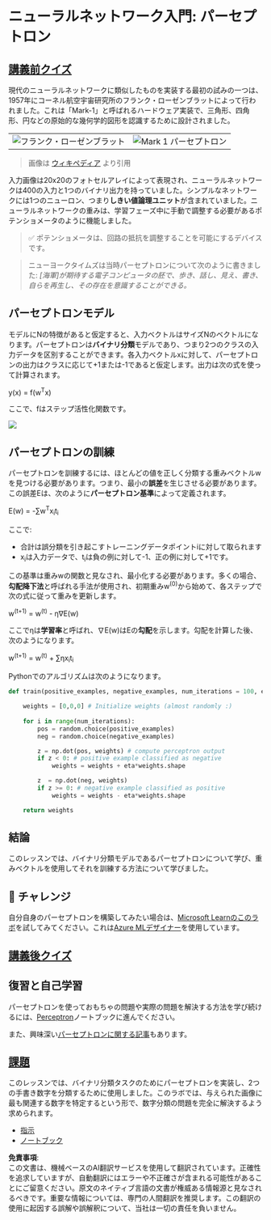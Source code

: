 # ニューラルネットワーク入門: パーセプトロン

## [講義前クイズ](https://red-field-0a6ddfd03.1.azurestaticapps.net/quiz/103)

現代のニューラルネットワークに類似したものを実装する最初の試みの一つは、1957年にコーネル航空宇宙研究所のフランク・ローゼンブラットによって行われました。これは「Mark-1」と呼ばれるハードウェア実装で、三角形、四角形、円などの原始的な幾何学的図形を認識するために設計されました。

|      |      |
|--------------|-----------|
|<img src='images/Rosenblatt-wikipedia.jpg' alt='フランク・ローゼンブラット'/> | <img src='images/Mark_I_perceptron_wikipedia.jpg' alt='Mark 1 パーセプトロン' />|

> 画像は [ウィキペディア](https://en.wikipedia.org/wiki/Perceptron) より引用

入力画像は20x20のフォトセルアレイによって表現され、ニューラルネットワークは400の入力と1つのバイナリ出力を持っていました。シンプルなネットワークには1つのニューロン、つまり**しきい値論理ユニット**が含まれていました。ニューラルネットワークの重みは、学習フェーズ中に手動で調整する必要があるポテンショメータのように機能しました。

> ✅ ポテンショメータは、回路の抵抗を調整することを可能にするデバイスです。

> ニューヨークタイムズは当時パーセプトロンについて次のように書きました: *[海軍]が期待する電子コンピュータの胚で、歩き、話し、見え、書き、自らを再生し、その存在を意識することができる。*

## パーセプトロンモデル

モデルにNの特徴があると仮定すると、入力ベクトルはサイズNのベクトルになります。パーセプトロンは**バイナリ分類**モデルであり、つまり2つのクラスの入力データを区別することができます。各入力ベクトルxに対して、パーセプトロンの出力はクラスに応じて+1または-1であると仮定します。出力は次の式を使って計算されます。

y(x) = f(w<sup>T</sup>x)

ここで、fはステップ活性化関数です。

<!-- img src="http://www.sciweavers.org/tex2img.php?eq=f%28x%29%20%3D%20%5Cbegin%7Bcases%7D%0A%20%20%20%20%20%20%20%20%20%2B1%20%26%20x%20%5Cgeq%200%20%5C%5C%0A%20%20%20%20%20%20%20%20%20-1%20%26%20x%20%3C%200%0A%20%20%20%20%20%20%20%5Cend%7Bcases%7D%20%5C%5C%0A&bc=White&fc=Black&im=jpg&fs=12&ff=arev&edit=0" align="center" border="0" alt="f(x) = \begin{cases} +1 & x \geq 0 \\ -1 & x < 0 \end{cases} \\" width="154" height="50" / -->
<img src="images/activation-func.png"/>

## パーセプトロンの訓練

パーセプトロンを訓練するには、ほとんどの値を正しく分類する重みベクトルwを見つける必要があります。つまり、最小の**誤差**を生じさせる必要があります。この誤差Eは、次のように**パーセプトロン基準**によって定義されます。

E(w) = -∑w<sup>T</sup>x<sub>i</sub>t<sub>i</sub>

ここで:

* 合計は誤分類を引き起こすトレーニングデータポイントiに対して取られます
* x<sub>i</sub>は入力データで、t<sub>i</sub>は負の例に対して-1、正の例に対して+1です。

この基準は重みwの関数と見なされ、最小化する必要があります。多くの場合、**勾配降下法**と呼ばれる手法が使用され、初期重みw<sup>(0)</sup>から始めて、各ステップで次の式に従って重みを更新します。

w<sup>(t+1)</sup> = w<sup>(t)</sup> - η∇E(w)

ここでηは**学習率**と呼ばれ、∇E(w)はEの**勾配**を示します。勾配を計算した後、次のようになります。

w<sup>(t+1)</sup> = w<sup>(t)</sup> + ∑ηx<sub>i</sub>t<sub>i</sub>

Pythonでのアルゴリズムは次のようになります。

```python
def train(positive_examples, negative_examples, num_iterations = 100, eta = 1):

    weights = [0,0,0] # Initialize weights (almost randomly :)
        
    for i in range(num_iterations):
        pos = random.choice(positive_examples)
        neg = random.choice(negative_examples)

        z = np.dot(pos, weights) # compute perceptron output
        if z < 0: # positive example classified as negative
            weights = weights + eta*weights.shape

        z  = np.dot(neg, weights)
        if z >= 0: # negative example classified as positive
            weights = weights - eta*weights.shape

    return weights
```

## 結論

このレッスンでは、バイナリ分類モデルであるパーセプトロンについて学び、重みベクトルを使用してそれを訓練する方法について学びました。

## 🚀 チャレンジ

自分自身のパーセプトロンを構築してみたい場合は、[Microsoft Learnのこのラボ](https://docs.microsoft.com/en-us/azure/machine-learning/component-reference/two-class-averaged-perceptron?WT.mc_id=academic-77998-cacaste)を試してみてください。これは[Azure MLデザイナー](https://docs.microsoft.com/en-us/azure/machine-learning/concept-designer?WT.mc_id=academic-77998-cacaste)を使用しています。

## [講義後クイズ](https://red-field-0a6ddfd03.1.azurestaticapps.net/quiz/203)

## 復習と自己学習

パーセプトロンを使っておもちゃの問題や実際の問題を解決する方法を学び続けるには、[Perceptron](../../../../../lessons/3-NeuralNetworks/03-Perceptron/Perceptron.ipynb)ノートブックに進んでください。

また、興味深い[パーセプトロンに関する記事](https://towardsdatascience.com/what-is-a-perceptron-basics-of-neural-networks-c4cfea20c590)もあります。

## [課題](lab/README.md)

このレッスンでは、バイナリ分類タスクのためにパーセプトロンを実装し、2つの手書き数字を分類するために使用しました。このラボでは、与えられた画像に最も関連する数字を特定するという形で、数字分類の問題を完全に解決するよう求められます。

* [指示](lab/README.md)
* [ノートブック](../../../../../lessons/3-NeuralNetworks/03-Perceptron/lab/PerceptronMultiClass.ipynb)

**免責事項**:  
この文書は、機械ベースのAI翻訳サービスを使用して翻訳されています。正確性を追求していますが、自動翻訳にはエラーや不正確さが含まれる可能性があることにご留意ください。原文のネイティブ言語の文書が権威ある情報源と見なされるべきです。重要な情報については、専門の人間翻訳を推奨します。この翻訳の使用に起因する誤解や誤解釈について、当社は一切の責任を負いません。